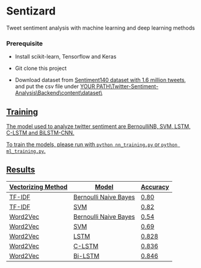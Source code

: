 # Sentizard 

Tweet sentiment analysis with machine learning and deep learning methods

### Prerequisite

- Install scikit-learn, Tensorflow and Keras

- Git clone this project

- Download dataset from [Sentiment140 dataset with 1.6 million tweets](https://www.kaggle.com/datasets/kazanova/sentiment140), and put the csv file under <u>YOUR PATH\Twitter-Sentiment-Analysis\Backend\content\dataset\



## Training



The model used to analyze twitter sentiment are BernoulliNB, SVM, LSTM, C-LSTM and BiLSTM-CNN.



To train the models, please run with `python nn_training.py` or `python ml_training.py`.

## Results
| Vectorizing Method | Model | Accuracy | 
| ------------------ | ----- | -------- | 
| TF-IDF | Bernoulli Naive Bayes | 0.80 | 
| TF-IDF | SVM | 0.82 | 
| Word2Vec | Bernoulli Naive Bayes | 0.54 | 
| Word2Vec | SVM | 0.69 | 
| Word2Vec | LSTM | 0.828 | 
| Word2Vec | C-LSTM | 0.836 | 
| Word2Vec | Bi-LSTM | 0.846 |
